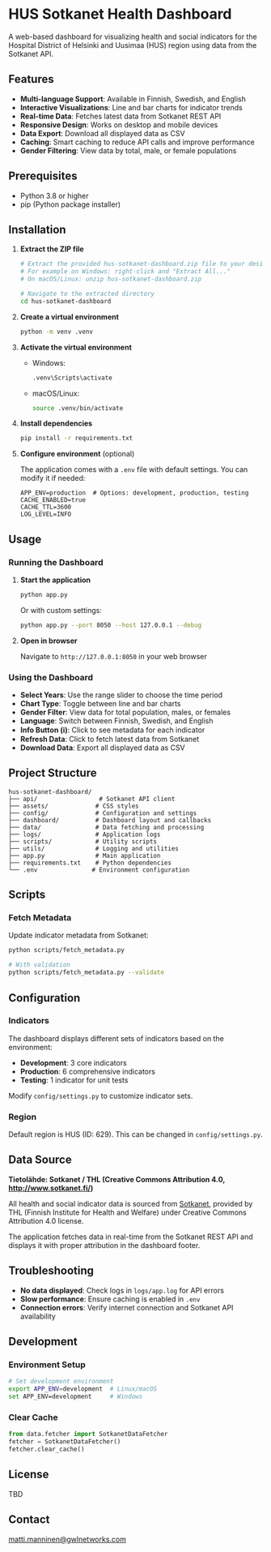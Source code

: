 # HUS Sotkanet Health Dashboard

A web-based dashboard for visualizing health and social indicators for the Hospital District of Helsinki and Uusimaa (HUS) region using data from the Sotkanet API.

## Features

- **Multi-language Support**: Available in Finnish, Swedish, and English
- **Interactive Visualizations**: Line and bar charts for indicator trends
- **Real-time Data**: Fetches latest data from Sotkanet REST API
- **Responsive Design**: Works on desktop and mobile devices
- **Data Export**: Download all displayed data as CSV
- **Caching**: Smart caching to reduce API calls and improve performance
- **Gender Filtering**: View data by total, male, or female populations

## Prerequisites

- Python 3.8 or higher
- pip (Python package installer)

## Installation

1. **Extract the ZIP file**
   ```bash
   # Extract the provided hus-sotkanet-dashboard.zip file to your desired location
   # For example on Windows: right-click and "Extract All..."
   # On macOS/Linux: unzip hus-sotkanet-dashboard.zip
   
   # Navigate to the extracted directory
   cd hus-sotkanet-dashboard
   ```

2. **Create a virtual environment**
   ```bash
   python -m venv .venv
   ```

3. **Activate the virtual environment**
   - Windows:
     ```bash
     .venv\Scripts\activate
     ```
   - macOS/Linux:
     ```bash
     source .venv/bin/activate
     ```

4. **Install dependencies**
   ```bash
   pip install -r requirements.txt
   ```

5. **Configure environment** (optional)
   
   The application comes with a `.env` file with default settings. You can modify it if needed:
   ```env
   APP_ENV=production  # Options: development, production, testing
   CACHE_ENABLED=true
   CACHE_TTL=3600
   LOG_LEVEL=INFO
   ```

## Usage

### Running the Dashboard

1. **Start the application**
   ```bash
   python app.py
   ```
   
   Or with custom settings:
   ```bash
   python app.py --port 8050 --host 127.0.0.1 --debug
   ```

2. **Open in browser**
   
   Navigate to `http://127.0.0.1:8050` in your web browser

### Using the Dashboard

- **Select Years**: Use the range slider to choose the time period
- **Chart Type**: Toggle between line and bar charts
- **Gender Filter**: View data for total population, males, or females
- **Language**: Switch between Finnish, Swedish, and English
- **Info Button (ℹ)**: Click to see metadata for each indicator
- **Refresh Data**: Click to fetch latest data from Sotkanet
- **Download Data**: Export all displayed data as CSV

## Project Structure

```
hus-sotkanet-dashboard/
├── api/                 # Sotkanet API client
├── assets/             # CSS styles
├── config/             # Configuration and settings
├── dashboard/          # Dashboard layout and callbacks
├── data/               # Data fetching and processing
├── logs/               # Application logs
├── scripts/            # Utility scripts
├── utils/              # Logging and utilities
├── app.py              # Main application
├── requirements.txt    # Python dependencies
└── .env               # Environment configuration
```

## Scripts

### Fetch Metadata
Update indicator metadata from Sotkanet:
```bash
python scripts/fetch_metadata.py

# With validation
python scripts/fetch_metadata.py --validate
```

## Configuration

### Indicators
The dashboard displays different sets of indicators based on the environment:
- **Development**: 3 core indicators
- **Production**: 6 comprehensive indicators  
- **Testing**: 1 indicator for unit tests

Modify `config/settings.py` to customize indicator sets.

### Region
Default region is HUS (ID: 629). This can be changed in `config/settings.py`.

## Data Source

**Tietolähde: Sotkanet / THL (Creative Commons Attribution 4.0, http://www.sotkanet.fi/)**

All health and social indicator data is sourced from [Sotkanet](http://www.sotkanet.fi/), provided by THL (Finnish Institute for Health and Welfare) under Creative Commons Attribution 4.0 license.

The application fetches data in real-time from the Sotkanet REST API and displays it with proper attribution in the dashboard footer.

## Troubleshooting

- **No data displayed**: Check logs in `logs/app.log` for API errors
- **Slow performance**: Ensure caching is enabled in `.env`
- **Connection errors**: Verify internet connection and Sotkanet API availability

## Development

### Environment Setup
```bash
# Set development environment
export APP_ENV=development  # Linux/macOS
set APP_ENV=development     # Windows
```

### Clear Cache
```python
from data.fetcher import SotkanetDataFetcher
fetcher = SotkanetDataFetcher()
fetcher.clear_cache()
```

## License

TBD

## Contact

matti.manninen@gwlnetworks.com
